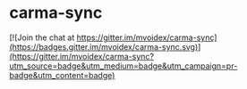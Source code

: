 carma-sync
==========

[![Join the chat at https://gitter.im/mvoidex/carma-sync](https://badges.gitter.im/mvoidex/carma-sync.svg)](https://gitter.im/mvoidex/carma-sync?utm_source=badge&utm_medium=badge&utm_campaign=pr-badge&utm_content=badge)